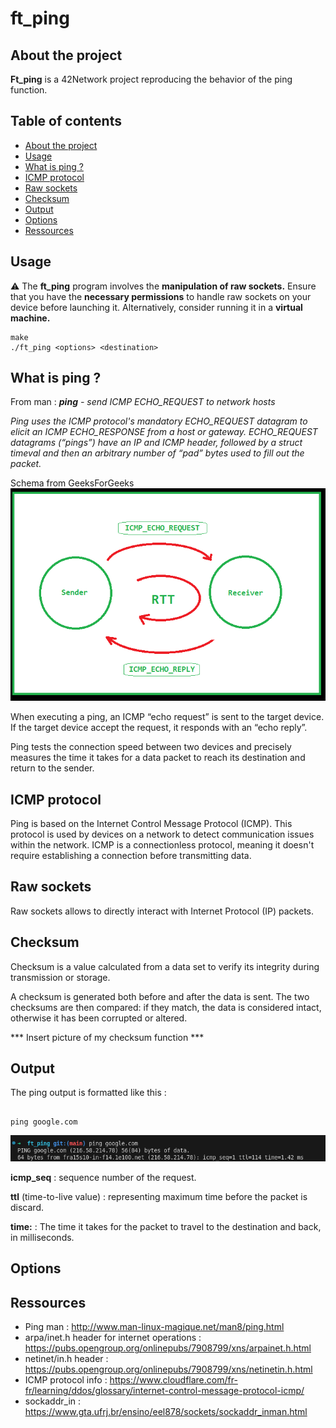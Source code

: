 # ft_ping

## About the project

**Ft_ping** is a 42Network project reproducing the behavior of the ping function.

## Table of contents

- [About the project](#about-the-project)
- [Usage](#usage)
- [What is ping ?](#what-is-ping-?)
- [ICMP protocol](#icmp-protocol)
- [Raw sockets](#raw-sockets)
- [Checksum](#checksum)
- [Output](#output)
- [Options](#options)
- [Ressources](#ressources)

## Usage

⚠️ The **ft_ping** program involves the **manipulation of raw sockets.** Ensure that you have the **necessary permissions** to handle raw sockets on your device before launching it. Alternatively, consider running it in a **virtual machine.**

```
make
./ft_ping <options> <destination>

```

## What is ping ?

From man :
***ping** - send ICMP ECHO_REQUEST to network hosts*

*Ping uses the ICMP protocol's mandatory ECHO_REQUEST datagram to elicit an ICMP ECHO_RESPONSE from a host or gateway. ECHO_REQUEST datagrams (“pings”) have an IP and ICMP header, followed by a struct timeval and then an arbitrary number of “pad” bytes used to fill out the packet.*

Schema from GeeksForGeeks
![Ping_schema_from_GeekForGeeks](/readme_img/ping_schema.png)

When executing a ping, an ICMP “echo request” is sent to the target device. If the target device accept the request, it responds with an “echo reply”.

Ping tests the connection speed between two devices and precisely measures the time it takes for a data packet to reach its destination and return to the sender. 

## ICMP protocol

Ping is based on the Internet Control Message Protocol (ICMP). This protocol is used by devices on a network to detect communication issues within the network. ICMP is a connectionless protocol, meaning it doesn't require establishing a connection before transmitting data.

## Raw sockets

Raw sockets allows to directly interact with Internet Protocol (IP) packets.

## Checksum

Checksum is a value calculated from a data set to verify its integrity during transmission or storage.

A checksum is generated both before and after the data is sent. The two checksums are then compared: if they match, the data is considered intact, otherwise it has been corrupted or altered. 

*** Insert picture of my checksum function ***

## Output

The ping output is formatted like this :

```

ping google.com

```

![ping_google_output](/readme_img/ping_google_output.png)

**icmp_seq** : sequence number of the request.

**ttl** (time-to-live value) : representing maximum time before the packet is discard.

**time:** : The time it takes for the packet to travel to the destination and back, in milliseconds.

## Options

## Ressources

- Ping man : http://www.man-linux-magique.net/man8/ping.html
- arpa/inet.h header for internet operations : https://pubs.opengroup.org/onlinepubs/7908799/xns/arpainet.h.html
- netinet/in.h header : https://pubs.opengroup.org/onlinepubs/7908799/xns/netinetin.h.html
- ICMP protocol info : https://www.cloudflare.com/fr-fr/learning/ddos/glossary/internet-control-message-protocol-icmp/
- sockaddr_in : https://www.gta.ufrj.br/ensino/eel878/sockets/sockaddr_inman.html 